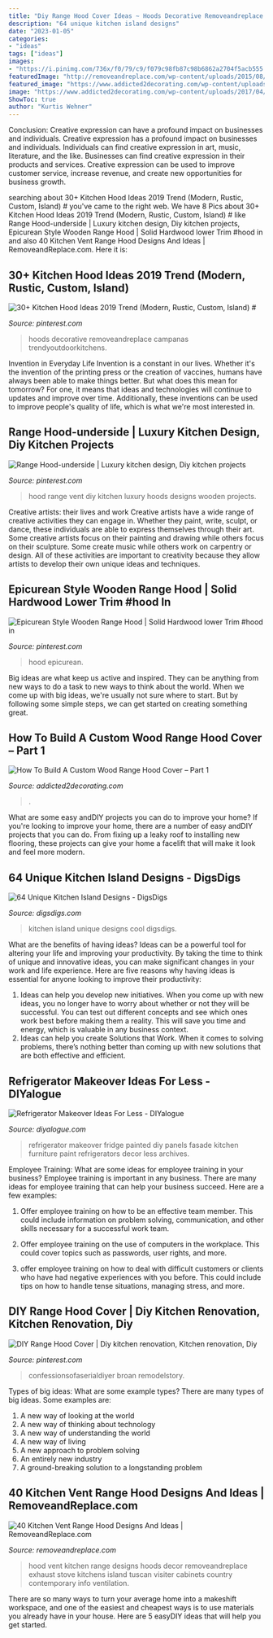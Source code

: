 ```yaml
---
title: "Diy Range Hood Cover Ideas ~ Hoods Decorative Removeandreplace Campanas Trendyoutdoorkitchens"
description: "64 unique kitchen island designs"
date: "2023-01-05"
categories:
- "ideas"
tags: ["ideas"]
images:
- "https://i.pinimg.com/736x/f0/79/c9/f079c98fb87c98b6862a2704f5acb555.jpg"
featuredImage: "http://removeandreplace.com/wp-content/uploads/2015/08/40-Kitchen-Vent-Range-Hood-Design-Ideas_15.jpg"
featured_image: "https://www.addicted2decorating.com/wp-content/uploads/2017/04/range-hood-cover-inspiration-e1491316851871.jpg"
image: "https://www.addicted2decorating.com/wp-content/uploads/2017/04/range-hood-cover-inspiration-e1491316851871.jpg"
ShowToc: true
author: "Kurtis Wehner"
---
```



Conclusion: Creative expression can have a profound impact on businesses and individuals.
Creative expression has a profound impact on businesses and individuals. Individuals can find creative expression in art, music, literature, and the like. Businesses can find creative expression in their products and services. Creative expression can be used to improve customer service, increase revenue, and create new opportunities for business growth.

	

		
searching about 30+ Kitchen Hood Ideas 2019 Trend (Modern, Rustic, Custom, Island) # you've came to the right web. We have 8 Pics about 30+ Kitchen Hood Ideas 2019 Trend (Modern, Rustic, Custom, Island) # like Range Hood-underside | Luxury kitchen design, Diy kitchen projects, Epicurean Style Wooden Range Hood | Solid Hardwood lower Trim #hood in and also 40 Kitchen Vent Range Hood Designs And Ideas | RemoveandReplace.com. Here it is:
		
    
## 30+ Kitchen Hood Ideas 2019 Trend (Modern, Rustic, Custom, Island) #

<img loading=lazy src="https://i.pinimg.com/736x/bb/d6/84/bbd684a595ccdc47519d8f1a09831d36.jpg" onerror="this.onerror=null;this.src='https://tse1.mm.bing.net/th?id=OIP.vPZ4kRLqjiFCN_t4DYMUnAAAAA&amp;pid=15.1';" alt="30+ Kitchen Hood Ideas 2019 Trend (Modern, Rustic, Custom, Island) #">

_Source: pinterest.com_

>hoods decorative removeandreplace campanas trendyoutdoorkitchens. 

	

Invention in Everyday Life
Invention is a constant in our lives. Whether it's the invention of the printing press or the creation of vaccines, humans have always been able to make things better. But what does this mean for tomorrow? For one, it means that ideas and technologies will continue to updates and improve over time. Additionally, these inventions can be used to improve people's quality of life, which is what we're most interested in.

    
## Range Hood-underside | Luxury Kitchen Design, Diy Kitchen Projects

<img loading=lazy src="https://i.pinimg.com/736x/f0/79/c9/f079c98fb87c98b6862a2704f5acb555.jpg" onerror="this.onerror=null;this.src='https://tse4.mm.bing.net/th?id=OIP.N5Fi1zu8DUUJujzEhimURAHaJ3&amp;pid=15.1';" alt="Range Hood-underside | Luxury kitchen design, Diy kitchen projects">

_Source: pinterest.com_

>hood range vent diy kitchen luxury hoods designs wooden projects. 

	

Creative artists: their lives and work
Creative artists have a wide range of creative activities they can engage in. Whether they paint, write, sculpt, or dance, these individuals are able to express themselves through their art. Some creative artists focus on their painting and drawing while others focus on their sculpture. Some create music while others work on carpentry or design. All of these activities are important to creativity because they allow artists to develop their own unique ideas and techniques.

    
## Epicurean Style Wooden Range Hood | Solid Hardwood Lower Trim #hood In

<img loading=lazy src="https://i.pinimg.com/736x/1c/12/79/1c1279e55273a14345bd51768ab0c8ef.jpg" onerror="this.onerror=null;this.src='https://tse2.mm.bing.net/th?id=OIP.tsoZi88lCD4MLr9MD2FwAAHaJ3&amp;pid=15.1';" alt="Epicurean Style Wooden Range Hood | Solid Hardwood lower Trim #hood in">

_Source: pinterest.com_

>hood epicurean. 

	

Big ideas are what keep us active and inspired. They can be anything from new ways to do a task to new ways to think about the world. When we come up with big ideas, we're usually not sure where to start. But by following some simple steps, we can get started on creating something great.

    
## How To Build A Custom Wood Range Hood Cover – Part 1

<img loading=lazy src="https://www.addicted2decorating.com/wp-content/uploads/2017/04/range-hood-cover-inspiration-e1491316851871.jpg" onerror="this.onerror=null;this.src='https://tse4.mm.bing.net/th?id=OIP.sb74_z08AotBI7LH5CG4fAHaJ5&amp;pid=15.1';" alt="How To Build A Custom Wood Range Hood Cover – Part 1">

_Source: addicted2decorating.com_

>. 

	

What are some easy andDIY projects you can do to improve your home?
If you're looking to improve your home, there are a number of easy andDIY projects that you can do. From fixing up a leaky roof to installing new flooring, these projects can give your home a facelift that will make it look and feel more modern.

    
## 64 Unique Kitchen Island Designs - DigsDigs

<img loading=lazy src="http://www.digsdigs.com/photos/unique-kitchen-island-designs-30-554x738.jpg" onerror="this.onerror=null;this.src='https://tse3.mm.bing.net/th?id=OIP.FUoVcDpVeSVsmgpPoKqXZgHaJ3&amp;pid=15.1';" alt="64 Unique Kitchen Island Designs - DigsDigs">

_Source: digsdigs.com_

>kitchen island unique designs cool digsdigs. 

	

What are the benefits of having ideas?
Ideas can be a powerful tool for altering your life and improving your productivity. By taking the time to think of unique and innovative ideas, you can make significant changes in your work and life experience. Here are five reasons why having ideas is essential for anyone looking to improve their productivity: 
1. Ideas can help you develop new initiatives. When you come up with new ideas, you no longer have to worry about whether or not they will be successful. You can test out different concepts and see which ones work best before making them a reality. This will save you time and energy, which is valuable in any business context. 
2. Ideas can help you create Solutions that Work. When it comes to solving problems, there’s nothing better than coming up with new solutions that are both effective and efficient.

    
## Refrigerator Makeover Ideas For Less - DIYalogue

<img loading=lazy src="http://diyalogue.com/wp-content/uploads/2014/07/IMG_0320.jpg" onerror="this.onerror=null;this.src='https://tse4.mm.bing.net/th?id=OIP.7CMw6TetAfT_qLrkh_f67QHaJ4&amp;pid=15.1';" alt="Refrigerator Makeover Ideas For Less - DIYalogue">

_Source: diyalogue.com_

>refrigerator makeover fridge painted diy panels fasade kitchen furniture paint refrigerators decor less archives. 

	

Employee Training: What are some ideas for employee training in your business?
Employee training is important in any business. There are many ideas for employee training that can help your business succeed. Here are a few examples:
1. Offer employee training on how to be an effective team member. This could include information on problem solving, communication, and other skills necessary for a successful work team.

2. Offer employee training on the use of computers in the workplace. This could cover topics such as passwords, user rights, and more.

3. offer employee training on how to deal with difficult customers or clients who have had negative experiences with you before. This could include tips on how to handle tense situations, managing stress, and more.

    
## DIY Range Hood Cover | Diy Kitchen Renovation, Kitchen Renovation, Diy

<img loading=lazy src="https://i.pinimg.com/736x/fc/71/1a/fc711a22f9e812c0944183914305fcd8.jpg" onerror="this.onerror=null;this.src='https://tse2.mm.bing.net/th?id=OIP.KwQrOKC6WjFdjbDRku3C6QHaJp&amp;pid=15.1';" alt="DIY Range Hood Cover | Diy kitchen renovation, Kitchen renovation, Diy">

_Source: pinterest.com_

>confessionsofaserialdiyer broan remodelstory. 

	

Types of big ideas: What are some example types?
There are many types of big ideas. Some examples are:
1. A new way of looking at the world 
2. A new way of thinking about technology 
3. A new way of understanding the world 
4. A new way of living 
5. A new approach to problem solving 
6. An entirely new industry 
7. A ground-breaking solution to a longstanding problem 

    
## 40 Kitchen Vent Range Hood Designs And Ideas | RemoveandReplace.com

<img loading=lazy src="http://removeandreplace.com/wp-content/uploads/2015/08/40-Kitchen-Vent-Range-Hood-Design-Ideas_15.jpg" onerror="this.onerror=null;this.src='https://tse1.mm.bing.net/th?id=OIP.kayyVD1mNFhrmfxhrDw94QAAAA&amp;pid=15.1';" alt="40 Kitchen Vent Range Hood Designs And Ideas | RemoveandReplace.com">

_Source: removeandreplace.com_

>hood vent kitchen range designs hoods decor removeandreplace exhaust stove kitchens island tuscan visiter cabinets country contemporary info ventilation. 

	

There are so many ways to turn your average home into a makeshift workspace, and one of the easiest and cheapest ways is to use materials you already have in your house. Here are 5 easyDIY ideas that will help you get started.

